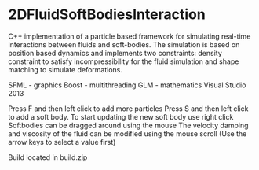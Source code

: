 # 2DFluidSoftBodiesInteraction

C++ implementation of a particle based framework for simulating real-time interactions between fluids and soft-bodies.
The simulation is based on position based dynamics and implements two constraints: density constraint to satisfy incompressibility
for the fluid simulation and shape matching to simulate deformations.

SFML - graphics
Boost - multithreading
GLM - mathematics
Visual Studio 2013

Press F and then left click to add more particles
Press S and then left click to add a soft body. To start updating the new soft body use right click
Softbodies can be dragged around using the mouse
The velocity damping and viscosity of the fluid can be modified using the mouse scroll (Use the arrow keys to select a value first)

Build located in build.zip